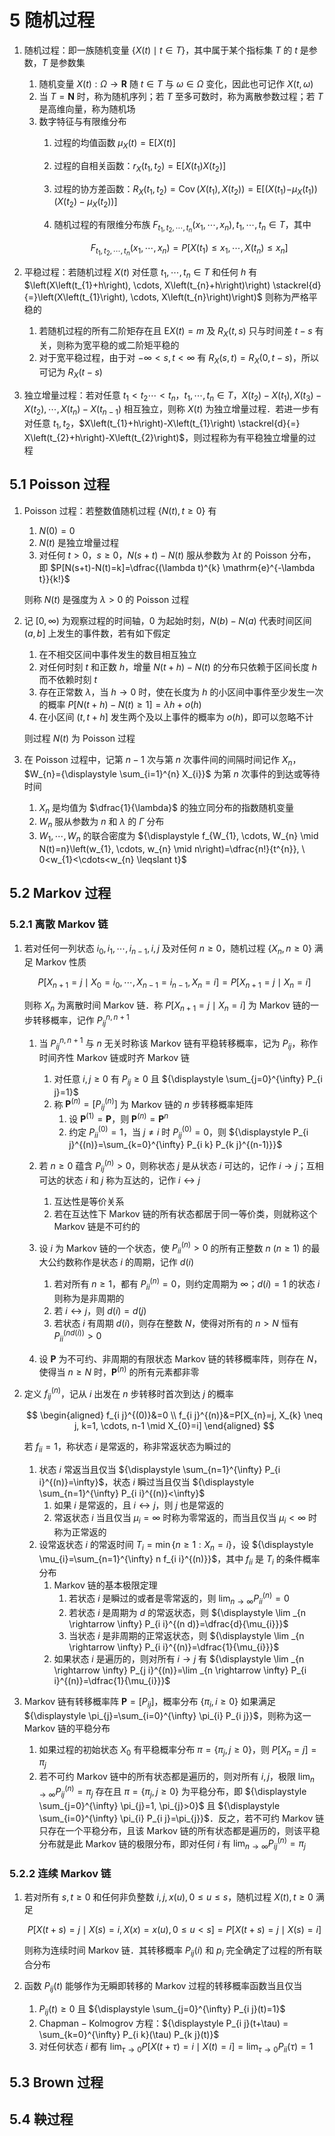 # 5 随机过程

1. 随机过程：即一族随机变量 $\{X(t) \mid t \in T\}$，其中属于某个指标集 $T$ 的 $t$ 是参数，$T$ 是参数集
    1. 随机变量 $X(t): \Omega \to \mathbf{R}$ 随 $t \in T$ 与 $\omega \in \Omega$ 变化，因此也可记作 $X(t, \omega)$
    2. 当 $T = \mathbf{N}$ 时，称为随机序列；若 $T$ 至多可数时，称为离散参数过程；若 $T$ 是高维向量，称为随机场
    3. 数字特征与有限维分布
        1. 过程的均值函数 $\mu_{X}(t) = \mathrm{E}[X(t)]$
        2. 过程的自相关函数：$r_{X}\left(t_{1}, t_{2}\right) = \mathrm{E}\left[X\left(t_{1}\right) X\left(t_{2}\right)\right]$
        3. 过程的协方差函数：$R_{X}\left(t_{1}, t_{2}\right) = \operatorname{Cov}\left(X\left(t_{1}\right), X\left(t_{2}\right)\right)=\mathrm{E}\left[\left(X\left(t_{1}\right)-\right. \left.\mu_{X}\left(t_{1}\right)\right)\left(X\left(t_{2}\right)-\mu_{X}\left(t_{2}\right)\right)\right]$
        4. 随机过程的有限维分布族 $F_{t_{1}, t_{2}, \cdots, t_{n}}\left(x_{1}, \cdots, x_{n}\right), t_{1}, \cdots, t_{n} \in T$，其中

            $$
            F_{t_{1}, t_{2}, \cdots, t_{n}}\left(x_{1}, \cdots, x_{n}\right)=P\left[X\left(t_{1}\right) \leqslant x_{1}, \cdots, X\left(t_{n}\right) \leqslant x_{n}\right]
            $$

2. 平稳过程：若随机过程 $X(t)$ 对任意 $t_{1}, \cdots, t_{n} \in T$ 和任何 $h$ 有 $\left(X\left(t_{1}+h\right), \cdots, X\left(t_{n}+h\right)\right) \stackrel{d}{=}\left(X\left(t_{1}\right), \cdots, X\left(t_{n}\right)\right)$ 则称为严格平稳的
    1. 若随机过程的所有二阶矩存在且 $\mathrm{E} X(t)=m$ 及 $R_{X}(t, s)$ 只与时间差 $t-s$ 有关，则称为宽平稳的或二阶矩平稳的
    2. 对于宽平稳过程，由于对 $-\infty<s, t<\infty$ 有 $R_{X}(s, t)=R_{X}(0, t-s)$，所以可记为 $R_{X}(t-s)$
3. 独立增量过程：若对任意 $t_{1}<t_{2} \cdots<t_{n}$，$t_{1}, \cdots, t_{n} \in T$，$X\left(t_{2}\right)- X\left(t_{1}\right), X\left(t_{3}\right)-X\left(t_{2}\right), \cdots, X\left(t_{n}\right)-X\left(t_{n-1}\right)$ 相互独立，则称 $X(t)$ 为独立增量过程．若进一步有对任意 $t_{1}, t_{2}$，$X\left(t_{1}+h\right)-X\left(t_{1}\right) \stackrel{d}{=} X\left(t_{2}+h\right)-X\left(t_{2}\right)$，则过程称为有平稳独立增量的过程

## 5.1 Poisson 过程
1. $\text{Poisson}$ 过程：若整数值随机过程 $\{N(t), t \geqslant 0\}$ 有
    1. $N(0)=0$
    2. $N(t)$ 是独立增量过程
    3. 对任何 $t>0$，$s \geqslant 0$，$N(s+t)-N(t)$ 服从参数为 $\lambda t$ 的 $\text{Poisson}$ 分布，即 $P[N(s+t)-N(t)=k]=\dfrac{(\lambda t)^{k} \mathrm{e}^{-\lambda t}}{k!}$

    则称 $N(t)$ 是强度为 $\lambda>0$ 的 $\text{Poisson}$ 过程

2. 记 $[0, \infty)$ 为观察过程的时间轴，$0$ 为起始时刻，$N(b)-N(a)$ 代表时间区间 $(a, b]$ 上发生的事件数，若有如下假定
    1. 在不相交区间中事件发生的数目相互独立
    2. 对任何时刻 $t$ 和正数 $h$，增量 $N(t+h)-N(t)$ 的分布只依赖于区间长度 $h$ 而不依赖时刻 $t$
    3. 存在正常数 $\lambda$，当 $h \to 0$ 时，使在长度为 $h$ 的小区间中事件至少发生一次的概率 $P[N(t+h)-N(t) \geqslant 1]=\lambda h+o(h)$
    4. 在小区间 $(t, t+h]$ 发生两个及以上事件的概率为 $o(h)$，即可以忽略不计

    则过程 $N(t)$ 为 $\text{Poisson}$ 过程

3. 在 $\text{Poisson}$ 过程中，记第 $n-1$ 次与第 $n$ 次事件间的间隔时间记作 $X_{n}$，$W_{n}={\displaystyle \sum_{i=1}^{n} X_{i}}$ 为第 $n$ 次事件的到达或等待时间
    1. $X_{n}$ 是均值为 $\dfrac{1}{\lambda}$ 的独立同分布的指数随机变量
    2. $W_{n}$ 服从参数为 $n$ 和 $\lambda$ 的 $\Gamma$ 分布
    3. $W_{1}, \cdots, W_{n}$ 的联合密度为 ${\displaystyle f_{W_{1}, \cdots, W_{n} \mid N(t)=n}\left(w_{1}, \cdots, w_{n} \mid n\right)=\dfrac{n!}{t^{n}}, \  0<w_{1}<\cdots<w_{n} \leqslant t}$

## 5.2 Markov 过程
### 5.2.1 离散 Markov 链
1. 若对任何一列状态 $i_{0}, i_{1}, \cdots, i_{n-1}, i, j$ 及对任何 $n \geqslant 0$，随机过程 $\left\{X_{n}, n \geqslant 0\right\}$ 满足 $\text{Markov}$ 性质

    $$
    P\left[X_{n+1}=j \mid X_{0}=i_{0}, \cdots, X_{n-1}=i_{n-1}, X_{n}=i\right]=P\left[X_{n+1}=j \mid X_{n}=i\right]
    $$

    则称 $X_{n}$ 为离散时间 $\text{Markov}$ 链．称 $P[X_{n+1}=j \mid X_{n}=i]$ 为 $\text{Markov}$ 链的一步转移概率，记作 $P_{i j}^{n, n+1}$

    1. 当 $P_{i j}^{n, n+1}$ 与 $n$ 无关时称该 $\text{Markov}$ 链有平稳转移概率，记为 $P_{i j}$，称作时间齐性 $\text{Markov}$ 链或时齐 $\text{Markov}$ 链
        1. 对任意 $i, j \geqslant 0$ 有 $P_{i j} \geqslant 0$ 且 ${\displaystyle \sum_{j=0}^{\infty} P_{i j}=1}$
        2. 称 $\boldsymbol{P}^{(n)}=[P_{i j}^{(n)}]$ 为 $\text{Markov}$ 链的 $n$ 步转移概率矩阵
            1. 设 $\boldsymbol{P}^{(1)} = \boldsymbol{P}$，则 $\boldsymbol{P}^{(n)} = \boldsymbol{P}^{n}$
            2. 约定 $P_{i i}^{(0)}=1$，当 $j \neq i$ 时 $P_{i j}^{(0)}=0$，则 ${\displaystyle P_{i j}^{(n)}=\sum_{k=0}^{\infty} P_{i k} P_{k j}^{(n-1)}}$

    2. 若 $n \geqslant 0$ 蕴含 $P_{i j}^{(n)}>0$，则称状态 $j$ 是从状态 $i$ 可达的，记作 $i \rightarrow j$；互相可达的状态 $i$ 和 $j$ 称为互达的，记作 $i \leftrightarrow j$
        1. 互达性是等价关系
        2. 若在互达性下 $\text{Markov}$ 链的所有状态都居于同一等价类，则就称这个 $\text{Markov}$ 链是不可约的
    3. 设 $i$ 为 $\text{Markov}$ 链的一个状态，使 $P_{i i}^{(n)}>0$ 的所有正整数 $n \ (n \geqslant 1)$ 的最大公约数称作是状态 $i$ 的周期，记作 $d(i)$
        1. 若对所有 $n \geqslant 1$，都有 $P_{i i}^{(n)}=0$，则约定周期为 $\infty$；$d(i)=1$ 的状态 $i$ 则称为是非周期的
        2. 若 $i \leftrightarrow j$，则 $d(i)=d(j)$
        3. 若状态 $i$ 有周期 $d(i)$，则存在整数 $N$，使得对所有的 $n>N$ 恒有 $P_{i i}^{(n d(i))}>0$
    4. 设 $\boldsymbol{P}$ 为不可约、非周期的有限状态 $\text{Markov}$ 链的转移概率阵，则存在 $N$，使得当 $n \geqslant N$ 时，$\boldsymbol{P}^{(n)}$ 的所有元素都非零

2. 定义 $f_{i j}^{(n)}$，记从 $i$ 出发在 $n$ 步转移时首次到达 $j$ 的概率

    $$
    \begin{aligned}
    f_{i j}^{(0)}&=0 \\
    f_{i j}^{(n)}&=P[X_{n}=j, X_{k} \neq j, k=1, \cdots, n-1 \mid X_{0}=i]
    \end{aligned}
    $$

    若 $f_{i i}=1$，称状态 $i$ 是常返的，称非常返状态为瞬过的

    1. 状态 $i$ 常返当且仅当 ${\displaystyle \sum_{n=1}^{\infty} P_{i i}^{(n)}=\infty}$，状态 $i$ 瞬过当且仅当 ${\displaystyle \sum_{n=1}^{\infty} P_{i i}^{(n)}<\infty}$
        1. 如果 $i$ 是常返的，且 $i \leftrightarrow j$，则 $j$ 也是常返的
        2. 常返状态 $i$ 当且仅当 $\mu_{i}=\infty$ 时称为零常返的，而当且仅当 $\mu_{i}<\infty$ 时称为正常返的
    2. 设常返状态 $i$ 的常返时间 $T_{i} = \min \left\{n \geqslant 1: X_{n}=i\right\}$，设 ${\displaystyle \mu_{i}=\sum_{n=1}^{\infty} n f_{i i}^{(n)}}$，其中 $f_{i i}$ 是 $T_{i}$ 的条件概率分布
        1. $\text{Markov}$ 链的基本极限定理
            1. 若状态 $i$ 是瞬过的或者是零常返的，则 ${\displaystyle \lim _{n \rightarrow \infty} P_{i i}^{(n)}=0}$
            2. 若状态 $i$ 是周期为 $d$ 的常返状态，则 ${\displaystyle \lim _{n \rightarrow \infty} P_{i i}^{(n d)}=\dfrac{d}{\mu_{i}}}$
            3. 当状态 $i$ 是非周期的正常返状态，则 ${\displaystyle \lim _{n \rightarrow \infty} P_{i i}^{(n)}=\dfrac{1}{\mu_{i}}}$
        2. 如果状态 $i$ 是遍历的，则对所有 $i \rightarrow j$ 有 ${\displaystyle \lim _{n \rightarrow \infty} P_{j i}^{(n)}=\lim _{n \rightarrow \infty} P_{i i}^{(n)}=\dfrac{1}{\mu_{i}}}$

3. $\text{Markov}$ 链有转移概率阵 $\boldsymbol{P}=\left[P_{i j}\right]$，概率分布 $\left\{\pi_{i}, i \geqslant 0\right\}$ 如果满足 ${\displaystyle \pi_{j}=\sum_{i=0}^{\infty} \pi_{i} P_{i j}}$，则称为这一 $\text{Markov}$ 链的平稳分布
    1. 如果过程的初始状态 $X_{0}$ 有平稳概率分布 $\pi=\left\{\pi_{j}, j \geqslant 0\right\}$，则 $P[X_{n}=j]=\pi_{j}$
    2. 若不可约 $\text{Markov}$ 链中的所有状态都是遍历的，则对所有 $i, j$，极限 ${\displaystyle \lim _{n \rightarrow \infty} P_{i j}^{(n)}=\pi_{j}}$ 存在且 $\pi=\left\{\pi_{j}, j \geqslant 0\right\}$ 为平稳分布，即 ${\displaystyle \sum_{j=0}^{\infty} \pi_{j}=1, \pi_{j}>0}$ 且 ${\displaystyle \sum_{i=0}^{\infty} \pi_{i} P_{i j}=\pi_{j}}$．反之，若不可约 $\text{Markov}$ 链只存在一个平稳分布，且该 $\text{Markov}$ 链的所有状态都是遍历的，则该平稳分布就是此 $\text{Markov}$ 链的极限分布，即对任何 $i$ 有 ${\displaystyle \lim _{n \rightarrow \infty} P_{i j}^{(n)}=\pi_{j}}$

### 5.2.2 连续 Markov 链
1. 若对所有 $s, t \geqslant 0$ 和任何非负整数 $i, j, x(u), 0 \leqslant u \leqslant s$，随机过程 $X(t), t \geqslant 0$ 满足

    $$
    P[X(t+s) =j \mid X(s)=i, X(x)=x(u), 0 \leqslant u<s]=P[X(t+s)=j \mid X(s)=i]
    $$

    则称为连续时间 $\text{Markov}$ 链．其转移概率 $P_{i j}(i)$ 和 $p_{i}$ 完全确定了过程的所有联合分布

2. 函数 $P_{i j}(t)$ 能够作为无瞬即转移的 $\text{Markov}$ 过程的转移概率函数当且仅当
    1. $P_{i j}(t) \geqslant 0$ 且 ${\displaystyle \sum_{j=0}^{\infty} P_{i j}(t)=1}$
    2. $\text{Chapman}-\text{Kolmogrov}$ 方程：${\displaystyle P_{i j}(t+\tau) = \sum_{k=0}^{\infty} P_{i k}(\tau) P_{k j}(t)}$
    3. 对任何状态 $i$ 都有 ${\displaystyle \lim _{\tau \to 0} P[X(t+\tau)=i \mid X(t)=i]=\lim _{\tau \to 0} P_{i i}(\tau)=1}$

## 5.3 Brown 过程

## 5.4 鞅过程
